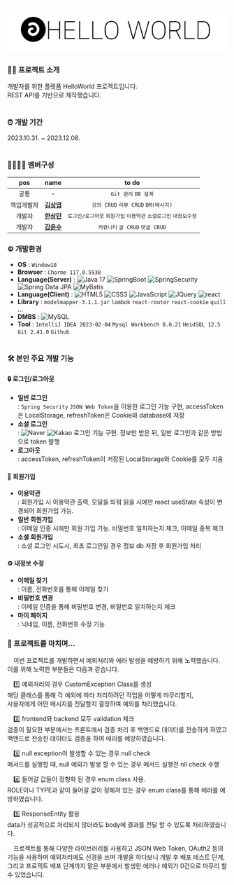 <div align=center>
 
 ![HelloWorld](https://github.com/TWGearlgrey/Project2023/blob/main/HelloWorld/front/public/header_logo.png?raw=true)
 ---
</div>

### 👩‍💻 프로젝트 소개
 개발자를 위한 플랫폼 HelloWorld 프로젝트입니다. <br>
 REST API를 기반으로 제작했습니다.<br/><br/>


### ⏰ 개발 기간
 2023.10.31. ~ 2023.12.08.  <br/><br/>


### 👨‍👩‍👧‍👧 멤버구성
| pos | name | to do |
| :---: | :---: | :---: |
| 공통 | - | `Git 관리` `DB 설계` |
| 책임개발자 | **[김상엽](https://github.com/tkddu1591)** | `강의 CRUD` `리뷰 CRUD` `DM(메시지)` |
| 개발자 | **[한상민](https://github.com/TWGearlgrey)** | `로그인/로그아웃` `회원가입` `이용약관` `소셜로그인` `내정보수정` |
| 개발자 | **[강윤수](https://github.com/lomong7807)** | `커뮤니티` `글 CRUD` `댓글 CRUD` |


### ⚙️ 개발환경
 - **OS** : `Window10`
 - **Browser** : `Chorme 117.0.5938`
 - **Language(Server)** :
   ![Java 17](https://img.shields.io/badge/Java_17-FF9A00?style=flat&logo=java&logoColor=white)
   ![SpringBoot](https://img.shields.io/badge/SpringBoot_3.1.4-6DB33F?style=flat&logo=springboot&logoColor=white)
   ![SpringSecurity](https://img.shields.io/badge/SpringSecurity-6DB33F?style=flat&logo=springsecurity&logoColor=white)
   ![Spring Data JPA](https://img.shields.io/badge/Spring_Data_JPA-6DB33F?style=flat&logoColor=white)
   ![MyBatis](https://img.shields.io/badge/MyBatis-000000?style=flat&logoColor=red)
 - **Language(Client)** :
   ![HTML5](https://img.shields.io/badge/HTML5-E34F26?style=flat&logo=html5&logoColor=white)
   ![CSS3](https://img.shields.io/badge/CSS3-1572B6?style=flat&logo=css3&logoColor=white)
   ![JavaScript](https://img.shields.io/badge/JavaScript_Es6-F7DF1E?style=flat&logo=javascript&logoColor=white)
   ![JQuery](https://img.shields.io/badge/JQuery-0769AD?style=flat&logo=jquery&logoColor=white)
   ![react](https://img.shields.io/badge/React_18.2.0-263238?style=flat&logo=react)
 - **Library** : `modelmapper-3.1.1.jar` `lombok` `react-router` `react-cookie` `quill` ...
 - **DMBS** : ![MySQL](https://img.shields.io/badge/MySQL_8.0-4479A1?style=flat&logo=mysql&logoColor=white) 
 - **Tool** : `IntelliJ IDEA 2023-02-04` `Mysql Workbench 8.0.21` `HeidSQL 12.5` `Git 2.41.0` `Github` <br/><br/>


### 🛠 본인 주요 개발 기능
 #### 🔒 로그인/로그아웃
  - **일반 로그인** <br>
     : `Spring Security` `JSON Web Token`을 이용한 로그인 기능 구현, accessToken은 LocalStorage, refreshToken은 Cookie와 database에 저장  <br>
  - **소셜 로그인** <br>
     : ![Naver](https://img.shields.io/badge/naver-03C75A?style=flat&logo=naver&logoColor=white) ![Kakao](https://img.shields.io/badge/Kakao-FFCD00?style=flat&logo=kakaotalk&logoColor=black) 로그인 기능 구현. 정보만 받은 뒤, 일반 로그인과 같은 방법으로 token 발행  <br>
  - **로그아웃** <br>
     : accessToken, refreshToken이 저장된 LocalStorage와 Cookie를 모두 지움
 #### 📩 회원가입
  - **이용약관** <br>
     : 회원가입 시 이용약관 출력, 모달을 띄워 읽을 시에만 react useState 속성이 변경되어 회원가입 가능. <br>
  - **일반 회원가입** <br>
     : 이메일 인증 시에만 회원 가입 가능. 비밀번호 일치하는지 체크, 이메일 중복 체크 <br>
  - **소셜 회원가입** <br>
     : 소셜 로그인 시도시, 최초 로그인일 경우 정보 db 저장 후 회원가입 처리 <br>
 #### ⚙️ 내정보 수정
  - **이메일 찾기** <br>
     : 이름, 전화번호를 통해 이메일 찾기 <br>
  - **비밀번호 변경** <br>
     : 이메일 인증을 통해 비밀번호 변경, 비밀번호 일치하는지 체크 <br>
  - **마이 페이지** <br>
     : 닉네임, 이름, 전화번호 수정 기능 <br>

### 📑 프로젝트를 마치며…
　이번 프로젝트를 개발하면서 예외처리와 에러 발생을 예방하기 위해 노력했습니다. <br/>
이를 위해 노력한 부분들은 다음과 같습니다. <br/>

　1️⃣ 예외처리의 경우 CustomException Class를 생성 <br/>
해당 클래스를 통해 각 예외에 따라 처리하려던 작업을 어떻게 마무리할지, <br/> 
사용자에게 어떤 메시지를 전달할지 결정하여 예외를 처리했습니다. <br/>

　2️⃣ frontend와 backend 모두 validation 체크 <br/>
검증이 필요한 부분에서는 프론트에서 검증 처리 후 백엔드로 데이터를 전송하게 하였고 <br/>
백엔드로 전송한 데이터도 검증을 하여 에러를 예방하였습니다. <br/>

　3️⃣ null exception이 발생할 수 있는 경우 null check <br/>
 메서드를 실행할 때, null 예외가 발생 할 수 있는 경우 메서드 실행천 nll check 수행 <br/>

　4️⃣ 들어갈 값들이 정형화 된 경우 enum class 사용. <br/>
ROLE이나 TYPE과 같이 들어갈 값이 정해져 있는 경우 enum class를 통해 에러를 예방하였습니다.<br/>

　5️⃣ ResponseEntity 활용 <br/>
data가 성공적으로 처리되지 않더라도 body에 결과를 전달 할 수 있도록 처리하였습니다.<br/>

　프로젝트를 통해 다양한 라이브러리를 사용하고 JSON Web Token, OAuth2 등의 기능을 사용하며
예외처리에도 신경을 쓰며 개발을 하다보니 개발 후 배포 테스트 단계, 그리고 프로젝트 배포 단계까지
맡은 부분에서 발생한 에러나 예외가 0건으로 마무리 할 수 있었습니다. 
